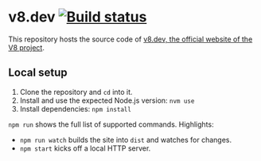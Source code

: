 # v8.dev [![Build status](https://travis-ci.com/v8/v8.dev.svg?branch=master)](https://travis-ci.com/v8/v8.dev)

This repository hosts the source code of [v8.dev, the official website of the V8 project](https://v8.dev/).

## Local setup

1. Clone the repository and `cd` into it.
1. Install and use the expected Node.js version: `nvm use`
1. Install dependencies: `npm install`

`npm run` shows the full list of supported commands. Highlights:

- `npm run watch` builds the site into `dist` and watches for changes.
- `npm start` kicks off a local HTTP server.

